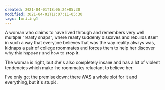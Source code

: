 ```yaml
---
created: 2021-04-01T18:06:24+05:30
modified: 2021-04-01T18:07:11+05:30
tags: [writing]
---
```


 A woman who claims to have lived through and remembers very well multiple "reality snaps", where reality suddenly dissolves and rebuilds itself in such a way that everyone believes that was the way reality always was, kidnaps a pair of college roommates and forces them to help her discover why this happens and how to stop it.

The woman is right, but she's also completely insane and has a lot of violent tendencies which make the roommates reluctant to believe her.

I've only got the premise down; there WAS a whole plot for it and everything, but it's stupid. 
